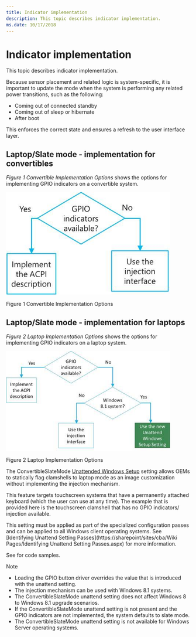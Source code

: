 ```yaml
---
title: Indicator implementation
description: This topic describes indicator implementation.
ms.date: 10/17/2018
---
```


# Indicator implementation

This topic describes indicator implementation.

Because sensor placement and related logic is system-specific, it is important to update the mode when the system is performing any related power transitions, such as the following:

- Coming out of connected standby
- Coming out of sleep or hibernate
- After boot

This enforces the correct state and ensures a refresh to the user interface layer.

## Laptop/Slate mode - implementation for convertibles

*Figure 1 Convertible Implementation Options* shows the options for implementing GPIO indicators on a convertible system.

![convertible implementation options.](images/implementationconvertibles.jpg)

Figure 1 Convertible Implementation Options

## Laptop/Slate mode - implementation for laptops

*Figure 2 Laptop Implementation Options* shows the options for implementing GPIO indicators on a laptop system.

![laptop implementation options.](images/implementationlaptops.jpg)

Figure 2 Laptop Implementation Options

The ConvertibleSlateMode [Unattended Windows Setup](/previous-versions/windows/it-pro/windows-8.1-and-8/ff699026(v=win.10)) setting allows OEMs to statically flag clamshells to laptop mode as an image customization without implementing the injection mechanism.

This feature targets touchscreen systems that have a permanently attached keyboard (which the user can use at any time). The example that is provided here is the touchscreen clamshell that has no GPIO indicators/ injection available.

This setting must be applied as part of the specialized configuration passes and can be applied to all Windows client operating systems. See [Identifying Unattend Setting Passes](https://sharepoint/sites/cba/Wiki Pages/Identifying Unattend Setting Passes.aspx) for more information.

See for code samples.

> [!NOTE]
>
> - Loading the GPIO button driver overrides the value that is introduced with the unattend setting.
> - The injection mechanism can be used with Windows 8.1 systems.
> - The ConvertibleSlateMode unattend setting does not affect Windows 8 to Windows 8.1 upgrade scenarios.
> - If the ConvertibleSlateMode unattend setting is not present and the GPIO indicators are not implemented, the system defaults to slate mode.
> - The ConvertibleSlateMode unattend setting is not available for Windows Server operating systems.
